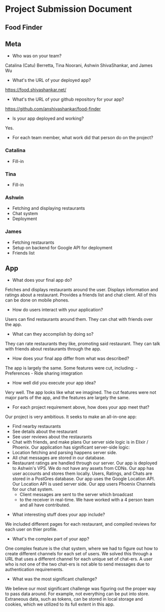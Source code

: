 # Project Submission Document
## Food Finder

## Meta
* Who was on your team?

Catalina (Catu) Berretta, Tina Noorani, Ashwin ShivaShankar,
and James Wu

* What's the URL of your deployed app?

https://food.shivashankar.net/

* What's the URL of your github repository for your  app?

https://github.com/anshivashankar/food-finder

* Is your app deployed and working?

Yes.

* For each team member, what work did that person do on the project?
### Catalina
- Fill-in
### Tina
- Fill-in
### Ashwin 
- Fetching and displaying restaurants
- Chat system
- Deployment
### James
- Fetching restaurants
- Setup on backend for Google API for deployment
- Friends list

## App
* What does your final app do?

Fetches and displays restaurants around the user.
Displays information and ratings about a restaurant.
Provides a friends list and chat client.
All of this can be done on mobile phones.

* How do users interact with your application?

Users can find restaurants around them.
They can chat with friends over the app.

* What can they accomplish by doing so?

They can rate restaurants they like, promoting said restaurant.
They can talk with friends about restaurants through the app.

* How does your final app differ from what was described?

The app is largely the same.
Some features were cut, including:
	- Preferences
	- Ride sharing integration
* How well did you execute your app idea?

Very well. The app looks like what we imagined.
The cut features were not major parts of the app, and the
features are largely the same.

* For each project requirement above, how does your app meet that?

Our project is very ambitious. It seeks to make an all-in-one app:
 - Find nearby restaurants
 - See details about the restaurant
 - See user reviews about the restaurants
 - Chat with friends, and make plans
Our server side logic is in Elixir / Phoenix.
Our application has significant server-side logic:
 - Location fetching and parsing happens server side.
 - All chat messages are stored in our database.
 - Restaurant ratings are handled through our server.
Our app is deployed to Ashwin's VPS.
We do not have any assets from CDNs.
Our app has user accounts and stores them locally.
Users, Ratings, and Chats are stored in a PostGres database.
Our app uses the Google Location API.
Our Location API is used server side.
Our app users Phoenix Channels for our chat system.
	- Client messages are sent to the server which broadcast
	- to the receiver in real-time.
We have worked with a 4 person team and all have contributed.

* What interesting stuff does your app include?

We included different pages for each restaurant,
and compiled reviews for each user on thier profile.

* What's the complex part of your app?

One complex feature is the chat system, where we had to figure
out how to create different channels for each set of users.
We solved this through a URL that uses a different channel
for each unique set of chat-ers.
A user who is not one of the two chat-ers is not able to send
messages due to authentication requirements.

* What was the most significant challenge?

We believe our most significant challenge was figuring out the proper way to pass data around. For example, not everything can be put into store. Extraneous data, such as tokens, can be stored in local storage and cookies, which we utilized to its full extent in this app.
